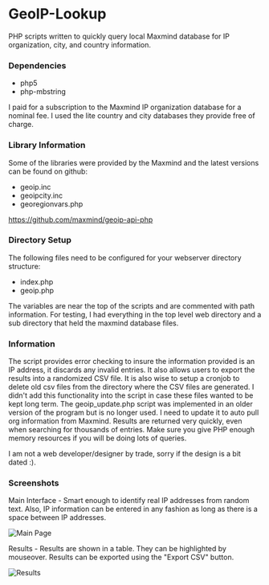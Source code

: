 GeoIP-Lookup
============

PHP scripts written to quickly query local Maxmind database for IP organization, city, and country information. 

### Dependencies

* php5
* php-mbstring

I paid for a subscription to the Maxmind IP organization database for a nominal fee. I used the lite country and city databases they provide free of charge. 

### Library Information

Some of the libraries were provided by the Maxmind and the latest versions can be found on github:

* geoip.inc
* geoipcity.inc
* georegionvars.php

https://github.com/maxmind/geoip-api-php

### Directory Setup

The following files need to be configured for your webserver directory structure:

* index.php
* geoip.php

The variables are near the top of the scripts and are commented with path information. For testing, I had everything in the top level web directory and a sub directory that held the maxmind database files.  

### Information

The script provides error checking to insure the information provided is an IP address, it discards any invalid entries. It also allows users to export the results into a randomized CSV file. It is also wise to setup a cronjob to delete old csv files from the directory where the CSV files are generated. I didn't add this functionality into the script in case these files wanted to be kept long term. The geoip_update.php script was implemented in an older version of the program but is no longer used. I need to update it to auto pull org information from Maxmind. Results are returned very quickly, even when searching for thousands of entries. Make sure you give PHP enough memory resources if you will be doing lots of queries.  

I am not a web developer/designer by trade, sorry if the design is a bit dated :).  

### Screenshots

Main Interface - Smart enough to identify real IP addresses from random text. Also, IP information can be entered in any fashion as long as there is a space between IP addresses. 

![Main Page](https://github.com/seth-paxton/GeoIP-Lookup/blob/master/screenshot1.png)

Results - Results are shown in a table. They can be highlighted by mouseover. Results can be exported using the "Export CSV" button.

![Results](https://github.com/seth-paxton/GeoIP-Lookup/blob/master/screenshot2.png)
